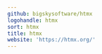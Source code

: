```yaml
---
github: bigskysoftware/htmx
logohandle: htmx
sort: htmx
title: htmx
website: 'https://htmx.org/'
---
```

